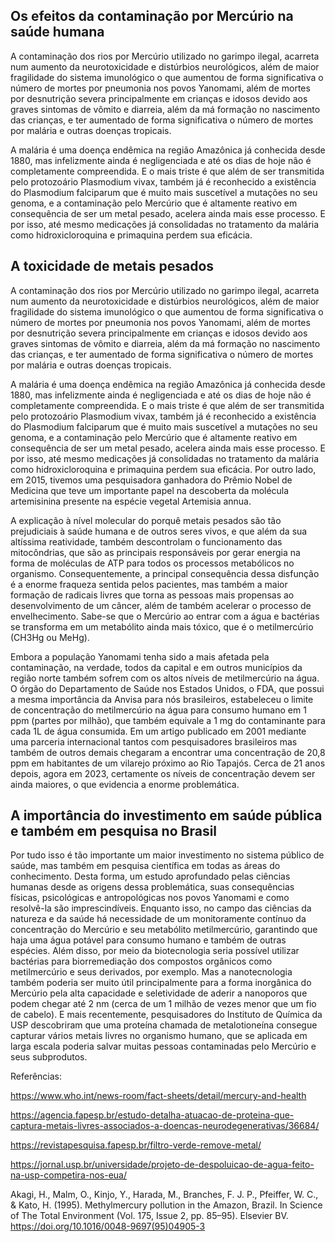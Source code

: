 ## Os efeitos da contaminação por Mercúrio na saúde humana

A contaminação dos rios por Mercúrio utilizado no garimpo ilegal, acarreta num aumento da neurotoxicidade e distúrbios neurológicos, além de maior fragilidade do sistema imunológico o que aumentou de forma significativa o número de mortes por pneumonia nos povos Yanomami, além de mortes por desnutrição severa principalmente em crianças e idosos devido aos graves sintomas de vômito e diarreia, além da má formação no nascimento das crianças, e ter aumentado de forma significativa o número de mortes por malária e outras doenças tropicais. 

A malária é uma doença endêmica na região Amazônica já conhecida desde 1880, mas infelizmente ainda é negligenciada e até os dias de hoje não é completamente compreendida. E o mais triste é que além de ser transmitida pelo protozoário Plasmodium vivax, também já é reconhecido a existência do Plasmodium falciparum que é muito mais suscetível a mutações no seu genoma, e a contaminação pelo Mercúrio que é altamente reativo em consequência de ser um metal pesado, acelera ainda mais esse processo. E por isso, até mesmo medicações já consolidadas no tratamento da malária como hidroxicloroquina e primaquina perdem sua eficácia. 

## A toxicidade de metais pesados

A contaminação dos rios por Mercúrio utilizado no garimpo ilegal, acarreta num aumento da neurotoxicidade e distúrbios neurológicos, além de maior fragilidade do sistema imunológico o que aumentou de forma significativa o número de mortes por pneumonia nos povos Yanomami, além de mortes por desnutrição severa principalmente em crianças e idosos devido aos graves sintomas de vômito e diarreia, além da má formação no nascimento das crianças, e ter aumentado de forma significativa o número de mortes por malária e outras doenças tropicais. 

A malária é uma doença endêmica na região Amazônica já conhecida desde 1880, mas infelizmente ainda é negligenciada e até os dias de hoje não é completamente compreendida. E o mais triste é que além de ser transmitida pelo protozoário Plasmodium vivax, também já é reconhecido a existência do Plasmodium falciparum que é muito mais suscetível a mutações no seu genoma, e a contaminação pelo Mercúrio que é altamente reativo em consequência de ser um metal pesado, acelera ainda mais esse processo. E por isso, até mesmo medicações já consolidadas no tratamento da malária como hidroxicloroquina e primaquina perdem sua eficácia. Por outro lado, em 2015, tivemos uma pesquisadora ganhadora do Prêmio Nobel de Medicina que teve um importante papel na descoberta da molécula artemisinina presente na espécie vegetal Artemisia annua. 


A explicação à nível molecular do porquê metais pesados são tão prejudiciais à saúde humana e de outros seres vivos, e que além da sua altíssima reatividade, também descontrolam o funcionamento das mitocôndrias, que são as principais responsáveis por gerar energia na forma de moléculas de ATP para todos os processos metabólicos no organismo. Consequentemente, a principal consequência dessa disfunção é a enorme fraqueza sentida pelos pacientes, mas também a maior formação de radicais livres que torna as pessoas mais propensas ao desenvolvimento de um câncer, além de também acelerar o processo de envelhecimento. Sabe-se que o Mercúrio ao entrar com a água e bactérias se transforma em um metabólito ainda mais tóxico, que é o metilmercúrio (CH3Hg ou MeHg). 

Embora a população Yanomami tenha sido a mais afetada pela contaminação, na verdade, todos da capital e em outros municípios da região norte também sofrem com os altos níveis de metilmercúrio na água. O órgão do Departamento de Saúde nos Estados Unidos, o FDA, que possui a mesma importância da Anvisa para nós brasileiros, estabeleceu o limite de concentração do metilmercúrio na água para consumo humano em 1 ppm (partes por milhão), que também equivale a 1 mg do contaminante para cada 1L de água consumida. Em um artigo publicado em 2001 mediante uma parceria internacional tantos com pesquisadores brasileiros mas também de outros demais chegaram a encontrar uma concentração de 20,8 ppm em habitantes de um vilarejo próximo ao Rio Tapajós. Cerca de 21 anos depois, agora em 2023, certamente os níveis de concentração devem ser ainda maiores, o que evidencia a enorme problemática.

## A importância do investimento em saúde pública e também em pesquisa no Brasil

Por tudo isso é tão importante um maior investimento no sistema público de saúde, mas também em pesquisa científica em todas as áreas do conhecimento. Desta forma, um estudo aprofundado pelas ciências humanas desde as origens dessa problemática, suas consequências físicas, psicológicas e antropológicas nos povos Yanomami e como resolvê-la são imprescindíveis. Enquanto isso, no campo das ciências da natureza e da saúde há necessidade de um monitoramente contínuo da concentração do Mercúrio e seu metabólito metilmercúrio, garantindo que haja uma água potável para consumo humano e também de outras espécies. Além disso, por meio da biotecnologia seria possível utilizar bactérias para biorremediação dos compostos orgânicos como metilmercúrio e seus derivados, por exemplo. Mas a nanotecnologia também poderia ser muito útil principalmente para a forma inorgânica do Mercúrio pela alta capacidade e seletividade de aderir a nanoporos que podem chegar até 2 nm (cerca de um 1 milhão de vezes menor que um fio de cabelo). E mais recentemente, pesquisadores do Instituto de Química da USP descobriram que uma proteína chamada de metalotioneína consegue capturar vários metais livres no organismo humano, que se aplicada em larga escala poderia salvar muitas pessoas contaminadas pelo Mercúrio e seus subprodutos. 

Referências:

https://www.who.int/news-room/fact-sheets/detail/mercury-and-health

https://agencia.fapesp.br/estudo-detalha-atuacao-de-proteina-que-captura-metais-livres-associados-a-doencas-neurodegenerativas/36684/

https://revistapesquisa.fapesp.br/filtro-verde-remove-metal/

https://jornal.usp.br/universidade/projeto-de-despoluicao-de-agua-feito-na-usp-competira-nos-eua/

Akagi, H., Malm, O., Kinjo, Y., Harada, M., Branches, F. J. P., Pfeiffer, W. C., & Kato, H. (1995). Methylmercury pollution in the Amazon, Brazil. In Science of The Total Environment (Vol. 175, Issue 2, pp. 85–95). Elsevier BV. https://doi.org/10.1016/0048-9697(95)04905-3

